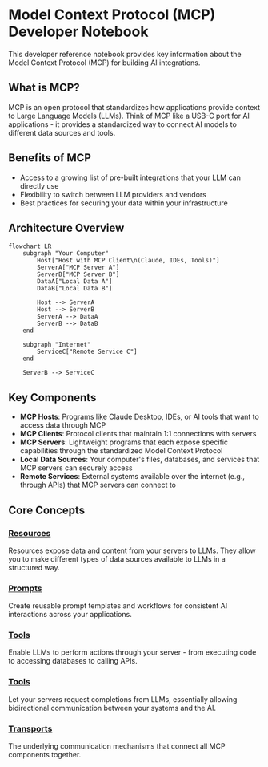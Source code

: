 # Model Context Protocol (MCP) Developer Notebook

This developer reference notebook provides key information about the Model Context Protocol (MCP) for building AI integrations.

## What is MCP?

MCP is an open protocol that standardizes how applications provide context to Large Language Models (LLMs). Think of MCP like a USB-C port for AI applications - it provides a standardized way to connect AI models to different data sources and tools.

## Benefits of MCP

* Access to a growing list of pre-built integrations that your LLM can directly use
* Flexibility to switch between LLM providers and vendors
* Best practices for securing your data within your infrastructure

## Architecture Overview

```mermaid
flowchart LR
    subgraph "Your Computer"
        Host["Host with MCP Client\n(Claude, IDEs, Tools)"]
        ServerA["MCP Server A"]
        ServerB["MCP Server B"]
        DataA["Local Data A"]
        DataB["Local Data B"]
        
        Host --> ServerA
        Host --> ServerB
        ServerA --> DataA
        ServerB --> DataB
    end
    
    subgraph "Internet"
        ServiceC["Remote Service C"]
    end
    
    ServerB --> ServiceC
```


## Key Components

* **MCP Hosts**: Programs like Claude Desktop, IDEs, or AI tools that want to access data through MCP
* **MCP Clients**: Protocol clients that maintain 1:1 connections with servers
* **MCP Servers**: Lightweight programs that each expose specific capabilities through the standardized Model Context Protocol
* **Local Data Sources**: Your computer's files, databases, and services that MCP servers can securely access
* **Remote Services**: External systems available over the internet (e.g., through APIs) that MCP servers can connect to

## Core Concepts

<h3><a href="https://modelcontextprotocol.io/docs/concepts/resources">Resources</a></h3>
Resources expose data and content from your servers to LLMs. They allow you to make different types of data sources available to LLMs in a structured way.

<h3><a href="https://modelcontextprotocol.io/docs/concepts/prompts">Prompts</a></h3>
Create reusable prompt templates and workflows for consistent AI interactions across your applications.

<h3><a href="https://modelcontextprotocol.io/docs/concepts/tools">Tools</a></h3>
Enable LLMs to perform actions through your server - from executing code to accessing databases to calling APIs.

<h3><a href="https://modelcontextprotocol.io/docs/concepts/sampling">Tools</a></h3>
Let your servers request completions from LLMs, essentially allowing bidirectional communication between your systems and the AI.

<h3><a href="https://modelcontextprotocol.io/docs/concepts/transports">Transports</a></h3>
The underlying communication mechanisms that connect all MCP components together.
